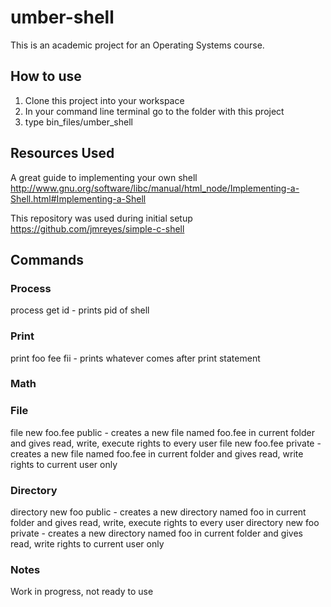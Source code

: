 # umber-shell

This is an academic project for an Operating Systems course.

## How to use
1. Clone this project into your workspace
2. In your command line terminal go to the folder with this project
3. type bin_files/umber_shell

## Resources Used

A great guide to implementing your own shell
http://www.gnu.org/software/libc/manual/html_node/Implementing-a-Shell.html#Implementing-a-Shell

This repository was used during initial setup
https://github.com/jmreyes/simple-c-shell

## Commands

### Process
process get id            - prints pid of shell

### Print
print foo fee fii         - prints whatever comes after print statement

### Math

### File
file new foo.fee public   - creates a new file named foo.fee in current folder and gives read, write, execute rights to every user
file new foo.fee private  - creates a new file named foo.fee in current folder and gives read, write rights to current user only

### Directory
directory new foo public  - creates a new directory named foo in current folder and gives read, write, execute rights to every user
directory new foo private - creates a new directory named foo in current folder and gives read, write rights to current user only



### Notes
Work in progress, not ready to use


